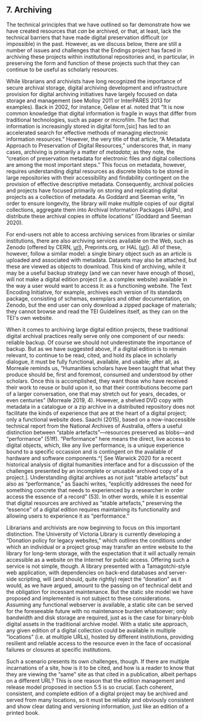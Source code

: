 <!--Archiving. Now it's built, how do we archive it? Negotiating with the Library. The issue with URLs: is a domain name intrinsic to the identity of the project? Will the archive [pay to] maintain it?-->


## 7. Archiving

The technical principles that we have outlined so far demonstrate how we have created resources that *can* be archived, or that, at least, lack the technical barriers that have made digital preservation difficult (or impossible) in the past.  However, as we discuss below, there are still a number of issues and challenges that the Endings project has faced in archiving these projects within institutional repositories and, in particular, in preserving the form and function of these projects such that they can continue to be useful as scholarly resources. 

While librarians and archivists have long recognized the importance of secure archival storage, digital archiving  development and infrastructure provision for digital archiving initiatives have largely  focused on data storage and management (see Molloy 2011 or InterPARES 2013 for examples). Back in 2002, for instance, Gelaw et al. noted that “It is now common knowledge that digital information is fragile in ways that differ from traditional technologies, such as paper or microfilm. The fact that information is increasingly stored in digital form,[sic] has led to an accelerated search for effective methods of managing electronic information resources.” However, the very title of that article, “A Metadata Approach to Preservation of Digital Resources,” underscores that, in many cases, archiving is primarily a matter of *metadata*; as they note, the “creation of preservation metadata for electronic files and digital collections are among the most important steps.” This focus on metadata, however, requires understanding digital resources as discrete blobs to be stored in large repositories with their accessibility and findability contingent on the provision of effective descriptive metadata. Consequently, archival policies and projects have focused primarily on storing and replicating digital projects as a collection of metadata. As Goddard and Seeman write, “in order to ensure longevity, the library will make multiple copies of our digital collections, aggregate them into Archival Information Packages (AIPs), and distribute these archival copies in offsite locations” (Goddard and Seeman 2020). 

For end-users not able to access archiving services from libraries or similar institutions, there are also archiving services available on the Web, such as Zenodo (offered by CERN, [url](https://zenodo.org/)), Preprints.org, or HAL ([url](https://hal.archives-ouvertes.fr/)). All of these, however, follow a similar model: a single binary object such as an article is uploaded and associated with metadata. Datasets may also be attached, but these are viewed as objects to download. This kind of archiving, while it may be a useful backup strategy (and we can never have enough of those), will not make a digital edition project (i.e. a complex website) available in the way a user would want to access it: as a functioning website. The Text Encoding Initiative, for example, archives each version of its standards package, consisting of schemas, exemplars and other documentation, on Zenodo, but the end user can only download a zipped package of materials; they cannot browse and read the TEI Guidelines itself, as they can on the TEI's own website.

When it comes to archiving large digital edition projects, these traditional digital archival practices really serve only one component of our needs: reliable backup. Of course we should not underestimate the importance of backup. But as we have suggested above, if a digital edition is to remain relevant, to continue to be read, cited, and hold its place in scholarly dialogue, it must be fully functional, available, and usable; after all, as Morreale reminds us, “Humanities scholars have been taught that what they produce should be, first and foremost, consumed and understood by other scholars. Once this is accomplished, they want those who have received their work to reuse or build upon it, so that their contributions become part of a larger conversation, one that may stretch out for years, decades, or even centuries” (Morreale 2019, 4).  However, a shelved DVD copy with metadata in a catalogue or a zip archive in a distributed repository does not facilitate the kinds of experience that are at the heart of a digital project; only a functional website does. Saachi (2015), based on a now-inaccessible technical report from the National Archives of Australia, offers a useful distinction between “stable artefacts”—resources preserved as blobs—and “performance” (51ff). “Performance” here means the direct, live access to digital objects, which, like any live performance, is a unique experience bound to a specific occassion and is contingent on the available of hardware and software components.^[ See Warwick 2020 for a recent historical analysis of digital humanities interface and for a discussion of the challenges presented by an incomplete or unusable archived copy of a project.].  Understanding digital archives as not just “stable artefacts” but also as “performance,” as Saachi writes, “explicitly addresses the need for something concrete that needs to experienced by a researcher in order access the essence of a record” (53). In other words, while it is essential that digital resources are archived as “stable artefacts,” preserving the “essence” of a digital edition requires maintaining its functionality and allowing users to experience it as “performance.”

Librarians and archivists are now beginning to focus on this important distinction. The University of Victoria Library is currently developing a “Donation policy for legacy websites,” which outlines the conditions under which an individual or a project group may transfer an entire website to the library for long-term storage, with the expectation that it will actually remain accessible as a website on the Internet for public access. Offering such a service is not simple, though. A library presented with a Tamagotchi-style web application, with dependencies on back-end databases and server-side scripting, will (and should, quite rightly) reject the “donation" as it would, as we have argued, amount to the passing on of technical debt and the obligation for incessant maintenance. But the static site model we have proposed and implemented is not subject to these considerations. Assuming any functional webserver is available, a static site can be served for the foreseeable future with no maintenance burden whatsoever; only bandwidth and disk storage are required, just as is the case for binary-blob digital assets in the traditional archive model. With a static site approach, any given edition of a digital collection could be available in multiple “locations” (i.e. at multiple URLs), hosted by different institutions, providing resilient and reliable access to the resource even in the face of occasional failures or closures at specific institutions.

Such a scenario presents its own challenges, though. If there are multiple incarnations of a site, how is it to be cited, and how is a reader to know that they are viewing the “same” site as that cited in a publication, albeit perhaps on a different URL? This is one reason that the edition management and release model proposed in section 5.5 is so crucial. Each coherent, consistent, and complete edition of a digital project may be archived and served from many locations, so it must be reliably and obviously consistent and show clear dating and versioning information, just like an edition of a printed book. 







